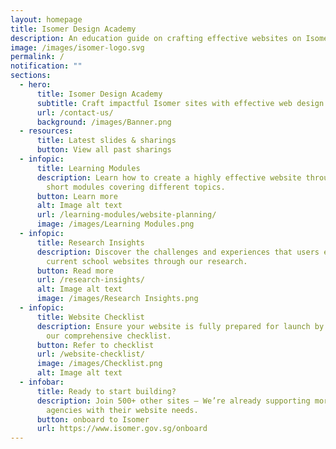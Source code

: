 ```yaml
---
layout: homepage
title: Isomer Design Academy
description: An education guide on crafting effective websites on Isomer.
image: /images/isomer-logo.svg
permalink: /
notification: ""
sections:
  - hero:
      title: Isomer Design Academy
      subtitle: Craft impactful Isomer sites with effective web design strategies
      url: /contact-us/
      background: /images/Banner.png
  - resources:
      title: Latest slides & sharings
      button: View all past sharings
  - infopic:
      title: Learning Modules
      description: Learn how to create a highly effective website through a series of
        short modules covering different topics.
      button: Learn more
      alt: Image alt text
      url: /learning-modules/website-planning/
      image: /images/Learning Modules.png
  - infopic:
      title: Research Insights
      description: Discover the challenges and experiences that users encounter on
        current school websites through our research.
      button: Read more
      url: /research-insights/
      alt: Image alt text
      image: /images/Research Insights.png
  - infopic:
      title: Website Checklist
      description: Ensure your website is fully prepared for launch by referring to
        our comprehensive checklist.
      button: Refer to checklist
      url: /website-checklist/
      image: /images/Checklist.png
      alt: Image alt text
  - infobar:
      title: Ready to start building?
      description: Join 500+ other sites – We’re already supporting more than 70
        agencies with their website needs.
      button: onboard to Isomer
      url: https://www.isomer.gov.sg/onboard
---
```

